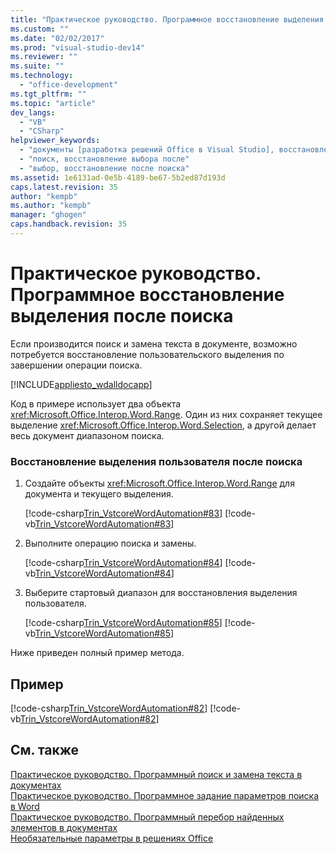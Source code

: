 ```yaml
---
title: "Практическое руководство. Программное восстановление выделения после поиска | Microsoft Docs"
ms.custom: ""
ms.date: "02/02/2017"
ms.prod: "visual-studio-dev14"
ms.reviewer: ""
ms.suite: ""
ms.technology: 
  - "office-development"
ms.tgt_pltfrm: ""
ms.topic: "article"
dev_langs: 
  - "VB"
  - "CSharp"
helpviewer_keywords: 
  - "документы [разработка решений Office в Visual Studio], восстановление выделений"
  - "поиск, восстановление выбора после"
  - "выбор, восстановление после поиска"
ms.assetid: 1e6131ad-0e5b-4189-be67-5b2ed87d193d
caps.latest.revision: 35
author: "kempb"
ms.author: "kempb"
manager: "ghogen"
caps.handback.revision: 35
---
```

# Практическое руководство. Программное восстановление выделения после поиска
  Если производится поиск и замена текста в документе, возможно потребуется восстановление пользовательского выделения по завершении операции поиска.  
  
 [!INCLUDE[appliesto_wdalldocapp](../vsto/includes/appliesto-wdalldocapp-md.md)]  
  
 Код в примере использует два объекта <xref:Microsoft.Office.Interop.Word.Range>.  Один из них сохраняет текущее выделение <xref:Microsoft.Office.Interop.Word.Selection>, а другой делает весь документ диапазоном поиска.  
  
### Восстановление выделения пользователя после поиска  
  
1.  Создайте объекты <xref:Microsoft.Office.Interop.Word.Range> для документа и текущего выделения.  
  
     [!code-csharp[Trin_VstcoreWordAutomation#83](../snippets/csharp/VS_Snippets_OfficeSP/Trin_VstcoreWordAutomation/CS/ThisDocument.cs#83)]
     [!code-vb[Trin_VstcoreWordAutomation#83](../snippets/visualbasic/VS_Snippets_OfficeSP/Trin_VstcoreWordAutomation/VB/ThisDocument.vb#83)]  
  
2.  Выполните операцию поиска и замены.  
  
     [!code-csharp[Trin_VstcoreWordAutomation#84](../snippets/csharp/VS_Snippets_OfficeSP/Trin_VstcoreWordAutomation/CS/ThisDocument.cs#84)]
     [!code-vb[Trin_VstcoreWordAutomation#84](../snippets/visualbasic/VS_Snippets_OfficeSP/Trin_VstcoreWordAutomation/VB/ThisDocument.vb#84)]  
  
3.  Выберите стартовый диапазон для восстановления выделения пользователя.  
  
     [!code-csharp[Trin_VstcoreWordAutomation#85](../snippets/csharp/VS_Snippets_OfficeSP/Trin_VstcoreWordAutomation/CS/ThisDocument.cs#85)]
     [!code-vb[Trin_VstcoreWordAutomation#85](../snippets/visualbasic/VS_Snippets_OfficeSP/Trin_VstcoreWordAutomation/VB/ThisDocument.vb#85)]  
  
 Ниже приведен полный пример метода.  
  
## Пример  
 [!code-csharp[Trin_VstcoreWordAutomation#82](../snippets/csharp/VS_Snippets_OfficeSP/Trin_VstcoreWordAutomation/CS/ThisDocument.cs#82)]
 [!code-vb[Trin_VstcoreWordAutomation#82](../snippets/visualbasic/VS_Snippets_OfficeSP/Trin_VstcoreWordAutomation/VB/ThisDocument.vb#82)]  
  
## См. также  
 [Практическое руководство. Программный поиск и замена текста в документах](../vsto/how-to-programmatically-search-for-and-replace-text-in-documents.md)   
 [Практическое руководство. Программное задание параметров поиска в Word](../vsto/how-to-programmatically-set-search-options-in-word.md)   
 [Практическое руководство. Программный перебор найденных элементов в документах](../vsto/how-to-programmatically-loop-through-found-items-in-documents.md)   
 [Необязательные параметры в решениях Office](../vsto/optional-parameters-in-office-solutions.md)  
  
  